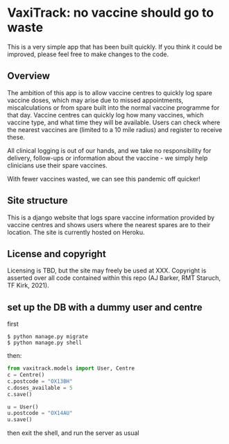 # VaxiTrack: no vaccine should go to waste

This is a very simple app that has been built quickly. If you think it could be improved, please feel free to make changes to the code.

## Overview

The ambition of this app is to allow vaccine centres to quickly log spare vaccine doses, which may arise due to missed appointments, miscalculations or from spare built into the normal vaccine programme for that day. Vaccine centres can quickly log how many vaccines, which vaccine type, and what time they will be available. Users can check where the nearest vaccines are (limited to a 10 mile radius) and register to receive these.

All clinical logging is out of our hands, and we take no responsibility for delivery, follow-ups or information about the vaccine - we simply help clinicians use their spare vaccines.

With fewer vaccines wasted, we can see this pandemic off quicker!

## Site structure

This is a django website that logs spare vaccine information provided by vaccine centres and shows users where the nearest spares are to their location. The site is currently hosted on Heroku.


## License and copyright
Licensing is TBD, but the site may freely be used at XXX.
Copyright is asserted over all code contained within this repo (AJ Barker, RMT Staruch, TF Kirk, 2021).





## set up the DB with a dummy user and centre 
first
```
$ python manage.py migrate
$ python manage.py shell
```
then: 
```python
from vaxitrack.models import User, Centre
c = Centre()
c.postcode = "OX13BH"
c.doses_available = 5 
c.save()

u = User()
u.postcode = "OX14AU"
u.save()
```

then exit the shell, and run the server as usual 